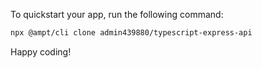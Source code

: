 To quickstart your app, run the following command: 

```bash
npx @ampt/cli clone admin439880/typescript-express-api
```

Happy coding!